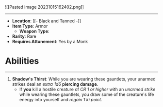 ![[Pasted image 20231015162402.png]]
 
---
- **Location**: [[- Black and Tanned -]]
- **Item Type**: Armor
	- **Weapon Type**:
- **Rarity**: Rare
- **Requires Attunement**: Yes by a Monk

# Abilities
---
1. **Shadow's Thirst**: While you are wearing these gauntlets, your unarmed strikes deal an *extra 1d6*  **piercing damage**.
	- If **you** kill a hostile creature of *CR 1 or higher* with an *unarmed strike* while wearing these gauntlets, you draw some of the creature's life energy into yourself and *regain 1 ki point*.